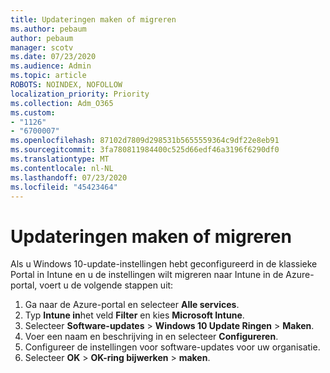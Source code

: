 ```yaml
---
title: Updateringen maken of migreren
ms.author: pebaum
author: pebaum
manager: scotv
ms.date: 07/23/2020
ms.audience: Admin
ms.topic: article
ROBOTS: NOINDEX, NOFOLLOW
localization_priority: Priority
ms.collection: Adm_O365
ms.custom:
- "1126"
- "6700007"
ms.openlocfilehash: 87102d7809d298531b5655559364c9df22e8eb91
ms.sourcegitcommit: 3fa780811984400c525d66edf46a3196f6290df0
ms.translationtype: MT
ms.contentlocale: nl-NL
ms.lasthandoff: 07/23/2020
ms.locfileid: "45423464"
---
```

# <a name="create-or-migrate-update-rings"></a>Updateringen maken of migreren

Als u Windows 10-update-instellingen hebt geconfigureerd in de klassieke Portal in Intune en u de instellingen wilt migreren naar Intune in de Azure-portal, voert u de volgende stappen uit:

1.  Ga naar de Azure-portal en selecteer **Alle services**.
2.  Typ **Intune in**het veld **Filter** en kies **Microsoft Intune**.
3.  Selecteer **Software-updates**   >   **Windows 10 Update Ringen**   >   **Maken**.
4.  Voer een naam en beschrijving in en selecteer **Configureren**.
5.  Configureer de instellingen voor software-updates voor uw organisatie.
6.  Selecteer **OK**  >  **OK-ring bijwerken**  >  **maken**.